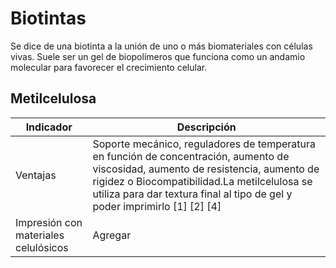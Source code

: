 # Biotintas
Se dice de una biotinta a la unión de uno o más biomateriales con células vivas. Suele ser un gel de biopolímeros que funciona como un andamio molecular para favorecer el crecimiento celular.

## Metilcelulosa

| Indicador | Descripción |
| --- | --- |
| Ventajas |Soporte mecánico, reguladores de temperatura en función de concentración, aumento de viscosidad, aumento de resistencia, aumento de rigidez o Biocompatibilidad.La metilcelulosa se utiliza para dar textura final al tipo de gel y poder imprimirlo  [1] [2] [4] |
| Impresión con materiales celulósicos | Agregar|
